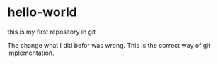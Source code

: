 # hello-world
this is my first repository in git

The change what I did befor was wrong. This is the correct way of git implementation.
